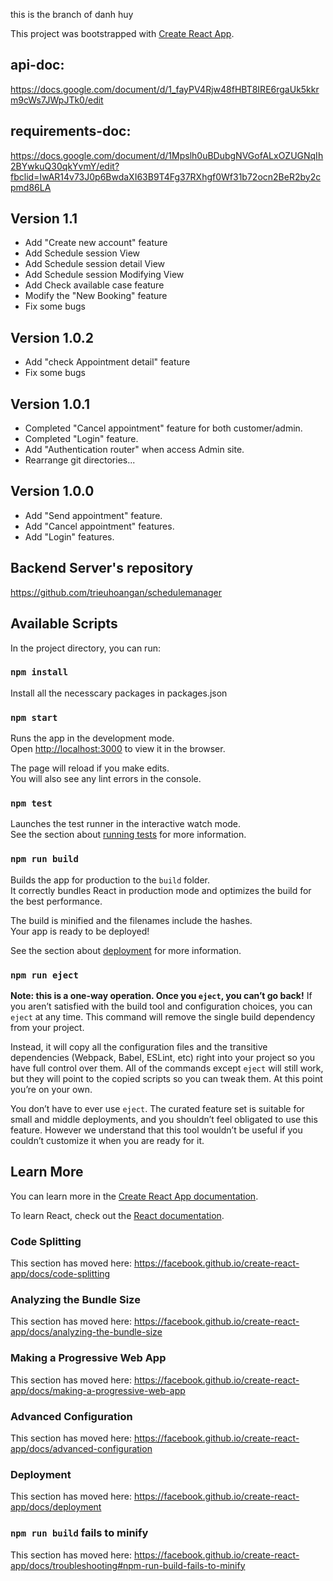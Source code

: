 ﻿this is the branch of danh huy


This project was bootstrapped with [Create React App](https://github.com/facebook/create-react-app).
## api-doc: 
https://docs.google.com/document/d/1_fayPV4Rjw48fHBT8IRE6rgaUk5kkrm9cWs7JWpJTk0/edit

## requirements-doc: 
https://docs.google.com/document/d/1Mpslh0uBDubgNVGofALxOZUGNqIh2BYwkuQ30qkYvmY/edit?fbclid=IwAR14v73J0p6BwdaXI63B9T4Fg37RXhgf0Wf31b72ocn2BeR2by2cpmd86LA

## Version 1.1
-   Add "Create new account" feature
-   Add Schedule session View
-   Add Schedule session detail View
-   Add Schedule session Modifying View
-   Add Check available case feature
-   Modify the "New Booking" feature
-   Fix some bugs


## Version 1.0.2
-   Add "check Appointment detail" feature
-   Fix some bugs

## Version 1.0.1
-   Completed "Cancel appointment" feature for both customer/admin.
-   Completed "Login" feature.
-   Add "Authentication router" when access Admin site.
-   Rearrange git directories...

## Version 1.0.0
-   Add "Send appointment" feature.
-   Add "Cancel appointment" features.
-   Add "Login" features.

## Backend Server's repository
https://github.com/trieuhoangan/schedulemanager

## Available Scripts
In the project directory, you can run:

### `npm install`
Install all the necesscary packages in packages.json

### `npm start`
Runs the app in the development mode.<br>
Open [http://localhost:3000](http://localhost:3000) to view it in the browser.

The page will reload if you make edits.<br>
You will also see any lint errors in the console.

### `npm test`
Launches the test runner in the interactive watch mode.<br>
See the section about [running tests](https://facebook.github.io/create-react-app/docs/running-tests) for more information.

### `npm run build`
Builds the app for production to the `build` folder.<br>
It correctly bundles React in production mode and optimizes the build for the best performance.

The build is minified and the filenames include the hashes.<br>
Your app is ready to be deployed!

See the section about [deployment](https://facebook.github.io/create-react-app/docs/deployment) for more information.

### `npm run eject`

**Note: this is a one-way operation. Once you `eject`, you can’t go back!**
If you aren’t satisfied with the build tool and configuration choices, you can `eject` at any time. This command will remove the single build dependency from your project.

Instead, it will copy all the configuration files and the transitive dependencies (Webpack, Babel, ESLint, etc) right into your project so you have full control over them. All of the commands except `eject` will still work, but they will point to the copied scripts so you can tweak them. At this point you’re on your own.

You don’t have to ever use `eject`. The curated feature set is suitable for small and middle deployments, and you shouldn’t feel obligated to use this feature. However we understand that this tool wouldn’t be useful if you couldn’t customize it when you are ready for it.

## Learn More
You can learn more in the [Create React App documentation](https://facebook.github.io/create-react-app/docs/getting-started).

To learn React, check out the [React documentation](https://reactjs.org/).

### Code Splitting
This section has moved here: https://facebook.github.io/create-react-app/docs/code-splitting

### Analyzing the Bundle Size
This section has moved here: https://facebook.github.io/create-react-app/docs/analyzing-the-bundle-size

### Making a Progressive Web App
This section has moved here: https://facebook.github.io/create-react-app/docs/making-a-progressive-web-app

### Advanced Configuration
This section has moved here: https://facebook.github.io/create-react-app/docs/advanced-configuration

### Deployment
This section has moved here: https://facebook.github.io/create-react-app/docs/deployment

### `npm run build` fails to minify
This section has moved here: https://facebook.github.io/create-react-app/docs/troubleshooting#npm-run-build-fails-to-minify
